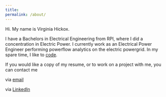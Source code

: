 ```yaml
---
title:
permalink: /about/
---
```


Hi. My name is Virginia Hickox. 

I have a Bachelors in Electrical Engineering from RPI, where I did a concentration in Electric Power. I currently work as an Electrical Power Engineer performing powerflow analytics on the electric powergrid. In my spare time, I like to [code](https://github.com/GInxh/). 

If you would like a copy of my resume, or to work on a project with me, you can contact me

via [email](mailto:vhickox@gmail.com)  

via [LinkedIn](https://www.linkedin.com/in/virginia-hickox)
